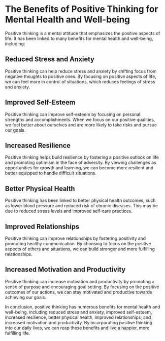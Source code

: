The Benefits of Positive Thinking for Mental Health and Well-being
===================================================================================================

Positive thinking is a mental attitude that emphasizes the positive aspects of life. It has been linked to many benefits for mental health and well-being, including:

Reduced Stress and Anxiety
--------------------------

Positive thinking can help reduce stress and anxiety by shifting focus from negative thoughts to positive ones. By focusing on positive aspects of life, we can feel more in control of situations, which reduces feelings of stress and anxiety.

Improved Self-Esteem
--------------------

Positive thinking can improve self-esteem by focusing on personal strengths and accomplishments. When we focus on our positive qualities, we feel better about ourselves and are more likely to take risks and pursue our goals.

Increased Resilience
--------------------

Positive thinking helps build resilience by fostering a positive outlook on life and promoting optimism in the face of adversity. By viewing challenges as opportunities for growth and learning, we can become more resilient and better equipped to handle difficult situations.

Better Physical Health
----------------------

Positive thinking has been linked to better physical health outcomes, such as lower blood pressure and reduced risk of chronic diseases. This may be due to reduced stress levels and improved self-care practices.

Improved Relationships
----------------------

Positive thinking can improve relationships by fostering positivity and promoting healthy communication. By choosing to focus on the positive aspects of others and situations, we can build stronger and more fulfilling relationships.

Increased Motivation and Productivity
-------------------------------------

Positive thinking can increase motivation and productivity by promoting a sense of purpose and encouraging goal setting. By focusing on the positive outcomes of our actions, we can stay motivated and productive towards achieving our goals.

In conclusion, positive thinking has numerous benefits for mental health and well-being, including reduced stress and anxiety, improved self-esteem, increased resilience, better physical health, improved relationships, and increased motivation and productivity. By incorporating positive thinking into our daily lives, we can reap these benefits and live a happier, more fulfilling life.



